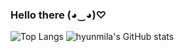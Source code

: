 ### Hello there (◕‿◕)♡
![Top Langs](https://github-readme-stats.vercel.app/api/top-langs/?username=hyunmila&theme=dracula&show_icons=true)
![hyunmila's GitHub stats](https://github-readme-stats.vercel.app/api?username=hyunmila&hide=html,scss,stylus,blade,jupyter%20notebook,python,css,shell,batchfile,dockerfile,typescript&theme=dracula&show_icons=true)

<!--
**hyunmila/hyunmila** is a ✨ _special_ ✨ repository because its `README.md` (this file) appears on your GitHub profile.

Here are some ideas to get you started:

- 🔭 I’m currently working on ...
- 🌱 I’m currently learning ...
- 👯 I’m looking to collaborate on ...
- 🤔 I’m looking for help with ...
- 💬 Ask me about ...
- 📫 How to reach me: ...
- 😄 Pronouns: ...
- ⚡ Fun fact: ...
-->
